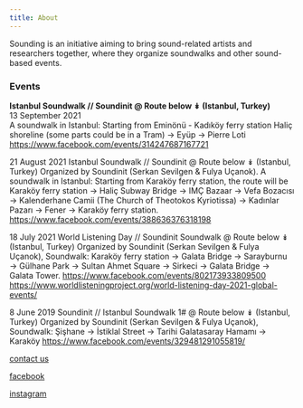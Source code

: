 ```yaml
---
title: About
---
```


<!--<p align="center">
  <img src="/images/world_listening_day_2021_soundwalk.jpg" style="width: 100%; max-width: 1040px; height: auto;" />
</p>
-->

Sounding is an initiative aiming to bring sound-related artists and researchers together, where they organize soundwalks and other sound-based events.


### Events

 
**Istanbul Soundwalk // Soundinit @ Route below ↡ (Istanbul, Turkey)**  
13 September 2021   
A soundwalk in Istanbul: Starting from Eminönü - Kadıköy ferry station Haliç shoreline (some parts could be in a Tram) → Eyüp → Pierre Loti  
https://www.facebook.com/events/314247687167721

21 August 2021
Istanbul Soundwalk // Soundinit @ Route below ↡ (Istanbul, Turkey)
Organized by Soundinit (Serkan Sevilgen & Fulya Uçanok). A soundwalk in Istanbul: Starting from Karaköy ferry station, the route will be Karaköy ferry station → Haliç Subway Bridge → IMÇ Bazaar → Vefa Bozacısı → Kalenderhane Camii (The Church of Theotokos Kyriotissa) → Kadınlar Pazarı → Fener → Karaköy ferry station.
https://www.facebook.com/events/388636376318198

18 July 2021
World Listening Day // Soundinit Soundwalk @ Route below ↡ (Istanbul, Turkey)
Organized by Soundinit (Serkan Sevilgen & Fulya Uçanok), Soundwalk: Karaköy ferry station → Galata Bridge → Sarayburnu → Gülhane Park → Sultan Ahmet Square → Sirkeci → Galata Bridge → Galata Tower.
https://www.facebook.com/events/802173933809500
https://www.worldlisteningproject.org/world-listening-day-2021-global-events/

8 June 2019
Soundinit // Istanbul Soundwalk 1# @ Route below ↡ (Istanbul, Turkey)
Organized by Soundinit (Serkan Sevilgen & Fulya Uçanok), Soundwalk: Şişhane → İstiklal Street → Tarihi Galatasaray Hamamı → Karaköy
https://www.facebook.com/events/329481291055819/

 

[contact us](https://docs.google.com/forms/d/1bR_9Eoz-YTYKCCOFsM8smKg13FTl7b-ajXyIR4db9d0)

[facebook](https://www.facebook.com/soundinit.istanbul) 

[instagram](https://www.instagram.com/sound.init) 




